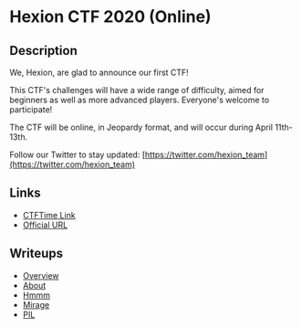 # Hexion CTF 2020 (Online)

## Description

We, Hexion, are glad to announce our first CTF!

This CTF's challenges will have a wide range of difficulty, aimed for beginners as well as more advanced players.
Everyone's welcome to participate!

The CTF will be online, in Jeopardy format, and will occur during April 11th-13th.

Follow our Twitter to stay updated: [https://twitter.com/hexion_team](https://twitter.com/hexion_team)

## Links

* [CTFTime Link](https://ctftime.org/event/1014)
* [Official URL](https://ctf.hexionteam.com/)

## Writeups

* [Overview](/en/latest/ctfs/hexion/2020/overview)
* [About](/en/latest/ctfs/hexion/2020/about)
* [Hmmm](/en/latest/ctfs/hexion/2020/hmmm)
* [Mirage](/en/latest/ctfs/hexion/2020/mirage)
* [PIL](/en/latest/ctfs/hexion/2020/pil)
